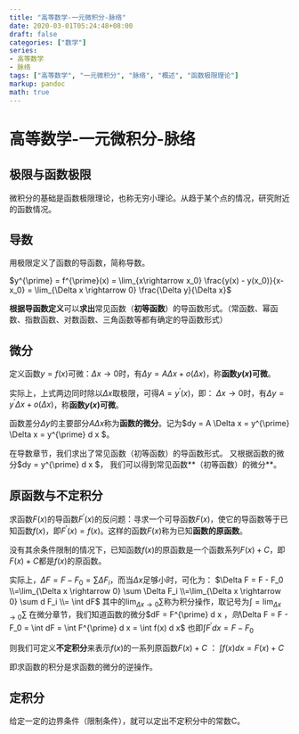 ```yaml
---
title: "高等数学-一元微积分-脉络"
date: 2020-03-01T05:24:48+08:00
draft: false
categories: ["数学"]
series:
- 高等数学
- 脉络
tags: ["高等数学", "一元微积分", "脉络", "概述", "函数极限理论"] 
markup: pandoc
math: true
---
```


# 高等数学-一元微积分-脉络

## 极限与函数极限

微积分的基础是函数极限理论，也称无穷小理论。从趋于某个点的情况，研究附近的函数情况。

## 导数

用极限定义了函数的导函数，简称导数。

$y^{\prime} = f^{\prime}(x) = \lim_{x\rightarrow x_0} \frac{y(x) - y(x_0)}{x-x_0} = \lim_{\Delta x \rightarrow 0} \frac{\Delta y}{\Delta x}$

**根据导函数定义**可以**求出**常见函数（**初等函数**）的导函数形式。（常函数、幂函数、指数函数、对数函数、三角函数等都有确定的导函数形式）

## 微分

定义函数$y=f(x)$可微：$\Delta x \rightarrow 0$时，有$\Delta y = A \Delta x + o(\Delta x)$，称**函数$y(x)$可微**。

实际上，上式两边同时除以$\Delta x$取极限，可得$A = y^{\prime}(x)$，即：
$\Delta x \rightarrow 0$时，有$\Delta y = y^{\prime} \Delta x + o(\Delta x)$，称**函数$y(x)$可微**。

函数差分$\Delta y$的主要部分$A \Delta x$称为**函数的微分**。记为$dy = A \Delta x = y^{\prime} \Delta x = y^{\prime} d x $。

在导数章节，我们求出了常见函数（初等函数）的导函数形式。
又根据函数的微分$dy = y^{\prime} d x $，
我们可以得到常见函数**（初等函数）的微分**。

## 原函数与不定积分

求函数$F(x)$的导函数$F^{\prime}(x)$的反问题：寻求一个可导函数$F(x)$，使它的导函数等于已知函数$f(x)$，即$F^{\prime}(x) = f(x)$。这样的函数$F(x)$称为已知**函数的原函数**。

没有其余条件限制的情况下，已知函数$f(x)$的原函数是一个函数系列$F(x)+C$，即$F(x)+C$都是$f(x)$的原函数。

实际上，$\Delta F = F - F_0 = \sum \Delta F_i$，而当$\Delta x$足够小时，可化为：
$\Delta F = F - F_0 \\=\lim_{\Delta x \rightarrow 0} \sum \Delta F_i \\=\lim_{\Delta x \rightarrow 0} \sum d F_i \\= \int dF$
其中的$\lim_{\Delta x \rightarrow 0} \sum$称为积分操作，取记号为$\int = \lim_{\Delta x \rightarrow 0} \sum$
在微分章节，我们知道函数的微分$dF = F^{\prime} d x $，
则$\Delta F = F - F_0 = \int dF = \int F^{\prime} d x = \int f(x) d x$
也即$\int F^{\prime} d x = F - F_0$

则我们可定义**不定积分**来表示$f(x)$的一系列原函数$F(x)+C$     ：
 $\int f(x)dx = F(x) + C$

即求函数的积分是求函数的微分的逆操作。

## 定积分

给定一定的边界条件（限制条件），就可以定出不定积分中的常数C。
